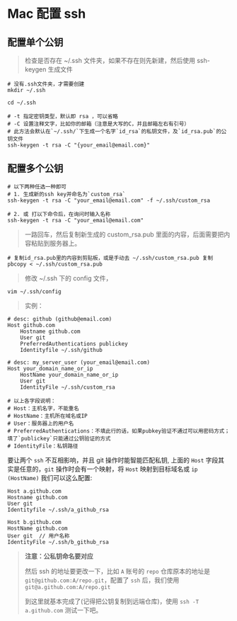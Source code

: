 # Mac 配置 ssh

## 配置单个公钥

> 检查是否存在 ~/.ssh 文件夹，如果不存在则先新建，然后使用 ssh-keygen 生成文件

```text
# 没有.ssh文件夹，才需要创建
mkdir ~/.ssh

cd ~/.ssh

# -t 指定密钥类型，默认即 rsa ，可以省略
# -C 设置注释文字，比如你的邮箱（注意是大写的C，并且邮箱左右有引号）
# 此方法会默认在`~/.ssh/`下生成一个名字`id_rsa`的私钥文件，及`id_rsa.pub`的公钥文件
ssh-keygen -t rsa -C "{your_email@email.com}"
```

## 配置多个公钥

```text
# 以下两种任选一种即可
# 1. 生成新的ssh key并命名为`custom_rsa`
ssh-keygen -t rsa -C "your_email@email.com" -f ~/.ssh/custom_rsa

# 2. 或 打以下命令后，在询问时输入名称
ssh-keygen -t rsa -C "your_email@email.com"
```

> 一路回车，然后复制新生成的 custom\_rsa.pub 里面的内容，后面需要把内容粘贴到服务器上。

```text
# 复制id_rsa.pub里的内容到剪贴板，或是手动去 ~/.ssh/custom_rsa.pub 复制
pbcopy < ~/.ssh/custom_rsa.pub
```

> 修改 ~/.ssh 下的 config 文件，

```text
vim ~/.ssh/config
```

> 实例：

```text
# desc: github (github@email.com)
Host github.com
    Hostname github.com
    User git
    PreferredAuthentications publickey
    Identityfile ~/.ssh/github

# desc: my_server_user (your_email@email.com)
Host your_domain_name_or_ip
    HostName your_domain_name_or_ip
    User git
    IdentityFile ~/.ssh/custom_rsa

# 以上各字段说明：
# Host：主机名字，不能重名
# HostName：主机所在域名或IP
# User：服务器上的用户名
# PreferredAuthentications：不填此行的话，如果pubkey验证不通过可以用密码方式；填了`publickey`只能通过公钥验证的方式
# IdentityFile：私钥路径
```

要让两个 `ssh` 不互相影响，并且 git 操作时能智能匹配私钥, 上面的 `Host` 字段其实是任意的，`git` 操作时会有一个映射，将 `Host` 映射到目标域名或 `ip (HostName)` 我们可以这么配置:

```text
Host a.github.com
Hostname github.com
User git
Identityfile ~/.ssh/a_github_rsa

Host b.github.com
HostName github.com
User git  // 用户名称
IdentityFile ~/.ssh/b_github_rsa
```

> **注意：公私钥命名要对应**
>
> 然后 ssh 的地址要更改一下，比如 `A` 账号的 `repo` 仓库原本的地址是`git@github.com:A/repo.git`，配置了 `ssh` 后，我们使用`git@a.github.com:A/repo.git`
>
> 到这里就基本完成了\(记得把公钥复制到远端仓库\)，使用 `ssh -T a.github.com` 测试一下吧。

